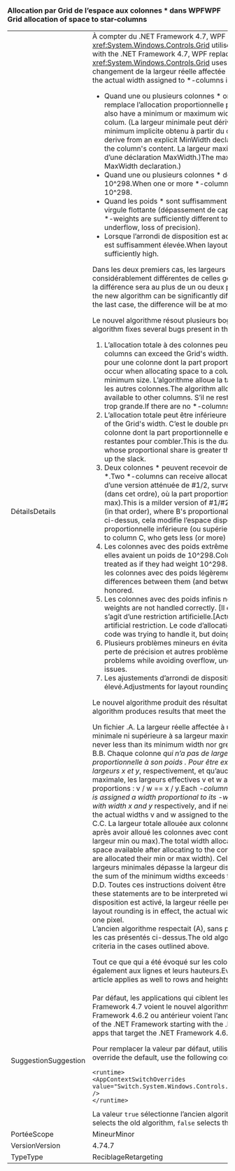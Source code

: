 ### <a name="wpf-grid-allocation-of-space-to-star-columns"></a><span data-ttu-id="b8027-101">Allocation par Grid de l’espace aux colonnes \* dans WPF</span><span class="sxs-lookup"><span data-stu-id="b8027-101">WPF Grid allocation of space to star-columns</span></span>

|   |   |
|---|---|
|<span data-ttu-id="b8027-102">Détails</span><span class="sxs-lookup"><span data-stu-id="b8027-102">Details</span></span>|<span data-ttu-id="b8027-103">À compter du .NET Framework 4.7, WPF remplace l’algorithme que le contrôle <xref:System.Windows.Controls.Grid> utilise pour allouer de l’espace aux colonnes \*.</span><span class="sxs-lookup"><span data-stu-id="b8027-103">Starting with the .NET Framework 4.7, WPF replaces the algorithm that <xref:System.Windows.Controls.Grid> uses to allocate space to \*-columns.</span></span> <span data-ttu-id="b8027-104">Il en résulte un changement de la largeur réelle affectée aux colonnes \* dans plusieurs cas :</span><span class="sxs-lookup"><span data-stu-id="b8027-104">This will change the actual width assigned to \*-columns in a number of cases:</span></span><ul><li><span data-ttu-id="b8027-105">Quand une ou plusieurs colonnes \* ont également une largeur minimale ou maximale qui remplace l’allocation proportionnelle pour cette colonne.</span><span class="sxs-lookup"><span data-stu-id="b8027-105">When one or more \*-columns also have a minimum or maximum width that overrides the proportional allocation for that colum.</span></span> <span data-ttu-id="b8027-106">(La largeur minimale peut dériver d’une déclaration MinWidth explicite, ou d’un minimum implicite obtenu à partir du contenu de la colonne.</span><span class="sxs-lookup"><span data-stu-id="b8027-106">(The minimum width can derive from an explicit MinWidth declaration, or from an implicit minimum obtained from the column's content.</span></span> <span data-ttu-id="b8027-107">La largeur maximale ne peut être définie qu’explicitement, à partir d’une déclaration MaxWidth.)</span><span class="sxs-lookup"><span data-stu-id="b8027-107">The maximum width can only be defined explicitly, from a MaxWidth declaration.)</span></span></li><li><span data-ttu-id="b8027-108">Quand une ou plusieurs colonnes * déclarent un très grand poids *, supérieur à 10^298.</span><span class="sxs-lookup"><span data-stu-id="b8027-108">When one or more *-columns declare an extremely large *-weight, greater than 10^298.</span></span></li><li><span data-ttu-id="b8027-109">Quand les poids \* sont suffisamment différents pour rencontrer une instabilité du calcul en virgule flottante (dépassement de capacité positif ou négatif, perte de précision).</span><span class="sxs-lookup"><span data-stu-id="b8027-109">When the \*-weights are sufficiently different to encounter floating-point instability (overflow, underflow, loss of precision).</span></span></li><li><span data-ttu-id="b8027-110">Lorsque l’arrondi de disposition est activé, et que la résolution d’affichage efficace en PPP est suffisamment élevée.</span><span class="sxs-lookup"><span data-stu-id="b8027-110">When layout rounding is enabled, and the effective display DPI is sufficiently high.</span></span></li></ul><span data-ttu-id="b8027-111">Dans les deux premiers cas, les largeurs produites par le nouvel algorithme peuvent être considérablement différentes de celles générées par l’ancien algorithme ; dans le dernier cas, la différence sera au plus de un ou deux pixels.</span><span class="sxs-lookup"><span data-stu-id="b8027-111">In the first two cases, the widths produced by the new algorithm can be significantly different from those produced by the old algorithm; in the last case, the difference will be at most one or two pixels.</span></span><p/><span data-ttu-id="b8027-112">Le nouvel algorithme résout plusieurs bogues présents dans l’ancien algorithme :</span><span class="sxs-lookup"><span data-stu-id="b8027-112">The new algorithm fixes several bugs present in the old algorithm:</span></span><ol><li><span data-ttu-id="b8027-113">L’allocation totale à des colonnes peut dépasser la largeur de la grille.</span><span class="sxs-lookup"><span data-stu-id="b8027-113">Total allocation to columns can exceed the Grid's width.</span></span> <span data-ttu-id="b8027-114">Cela peut se produire lors de l’allocation d’espace pour une colonne dont la part proportionnelle est inférieure à sa taille minimale.</span><span class="sxs-lookup"><span data-stu-id="b8027-114">This can occur when allocating space to a column whose proportional share is less than its minimum size.</span></span> <span data-ttu-id="b8027-115">L’algorithme alloue la taille minimale, ce qui réduit l’espace disponible pour les autres colonnes.</span><span class="sxs-lookup"><span data-stu-id="b8027-115">The algorithm allocates the minimum size, which decreases the space available to other columns.</span></span> <span data-ttu-id="b8027-116">S’il ne reste aucune colonne \* à allouer, l’allocation totale est trop grande.</span><span class="sxs-lookup"><span data-stu-id="b8027-116">If there are no \*-columns left to allocate, the total allocation will be too large.</span></span></li><li><span data-ttu-id="b8027-117">L’allocation totale peut être inférieure à la largeur de la grille.</span><span class="sxs-lookup"><span data-stu-id="b8027-117">Total allocation can fall short of the Grid's width.</span></span> <span data-ttu-id="b8027-118">C’est le double problème pour #1, survenant lors de l’affectation à une colonne dont la part proportionnelle est supérieure à sa taille maximale, sans colonnes \* restantes pour combler.</span><span class="sxs-lookup"><span data-stu-id="b8027-118">This is the dual problem to #1, arising when allocating to a column whose proportional share is greater than its maximum size, with no \*-columns left to take up the slack.</span></span></li><li><span data-ttu-id="b8027-119">Deux colonnes * peuvent recevoir des allocations non proportionnelles à leurs poids *.</span><span class="sxs-lookup"><span data-stu-id="b8027-119">Two *-columns can receive allocations not proportional to their *-weights.</span></span> <span data-ttu-id="b8027-120">Il s’agit d’une version atténuée de #1/2, survenant lors de l’allocation aux colonnes \* A, B et C (dans cet ordre), où la part proportionnelle de B ne respecte pas la contrainte min (ou max).</span><span class="sxs-lookup"><span data-stu-id="b8027-120">This is a milder version of #1/#2, arising when allocating to \*-columns A, B, and C (in that order), where B's proportional share violates its min (or max) constraint.</span></span> <span data-ttu-id="b8027-121">Comme ci-dessus, cela modifie l’espace disponible pour la colonne C, qui obtient une allocation proportionnelle inférieure (ou supérieure) à A,</span><span class="sxs-lookup"><span data-stu-id="b8027-121">As above, this changes the space available to column C, who gets less (or more) proportional allocation than A did,</span></span></li><li><span data-ttu-id="b8027-122">Les colonnes avec des poids extrêmement volumineux (&gt; 10^298) sont traitées comme si elles avaient un poids de 10^298.</span><span class="sxs-lookup"><span data-stu-id="b8027-122">Columns with extremely large weights (&gt; 10^298) are all treated as if they had weight 10^298.</span></span> <span data-ttu-id="b8027-123">Les différences proportionnelles entre elles (et entre les colonnes avec des poids légèrement inférieurs) ne sont pas respectées.</span><span class="sxs-lookup"><span data-stu-id="b8027-123">Proportional differences between them (and between columns with slightly smaller weights) are not honored.</span></span></li><li><span data-ttu-id="b8027-124">Les colonnes avec des poids infinis ne sont pas gérées correctement.</span><span class="sxs-lookup"><span data-stu-id="b8027-124">Columns with inifinte weights are not handled correctly.</span></span> <span data-ttu-id="b8027-125">[Il est en fait impossible de définir un poids infini, mais il s’agit d’une restriction artificielle.</span><span class="sxs-lookup"><span data-stu-id="b8027-125">[Actually you can't set a weight to Infinity, but this is an artificial restriction.</span></span> <span data-ttu-id="b8027-126">Le code d’allocation essayait de le gérer, sans succès.]</span><span class="sxs-lookup"><span data-stu-id="b8027-126">The allocation code was trying to handle it, but doing a bad job.]</span></span></li><li><span data-ttu-id="b8027-127">Plusieurs problèmes mineurs en évitant le dépassement de capacité positif ou négatif, la perte de précision et autres problèmes liées aux nombres à virgule flottante.</span><span class="sxs-lookup"><span data-stu-id="b8027-127">Several minor problems while avoiding overflow, underflow, loss of precision and similar floating-point issues.</span></span></li><li><span data-ttu-id="b8027-128">Les ajustements d’arrondi de disposition sont incorrects à un niveau de PPP suffisamment élevé.</span><span class="sxs-lookup"><span data-stu-id="b8027-128">Adjustments for layout rounding are incorrect at sufficiently high DPI.</span></span></li></ol><span data-ttu-id="b8027-129">Le nouvel algorithme produit des résultats qui répondent aux critères suivants :</span><span class="sxs-lookup"><span data-stu-id="b8027-129">The new algorithm produces results that meet the following criteria:</span></span><p/><span data-ttu-id="b8027-130">Un fichier .</span><span class="sxs-lookup"><span data-stu-id="b8027-130">A.</span></span> <span data-ttu-id="b8027-131">La largeur réelle affectée à une colonne \* n’est jamais inférieure à sa largeur minimale ni supérieure à sa largeur maximale.</span><span class="sxs-lookup"><span data-stu-id="b8027-131">The actual width assigned to a \*-column is never less than its minimum width nor greater than its maximum width.</span></span><br/><span data-ttu-id="b8027-132">B.</span><span class="sxs-lookup"><span data-stu-id="b8027-132">B.</span></span> <span data-ttu-id="b8027-133">Chaque colonne  <em>qui n’a pas de largeur minimale ou maximale affectée reçoit une largeur proportionnelle à son poids <em>. Pour être exact, si deux colonnes sont déclarées avec les largeurs x</em> et y</em>, respectivement, et qu’aucune colonne ne reçoit sa largeur minimale ou maximale, les largeurs effectives v et w affectées aux colonnes respectent les mêmes proportions : v / w == x / y.</span><span class="sxs-lookup"><span data-stu-id="b8027-133">Each <em>-column that is not assigned its minimum or maximum width is assigned a width proportional to its <em>-weight. To be precise, if two columns are declared with width x</em> and y</em> respectively, and if neither column receives its minimum or maximum width, the actual widths v and w assigned to the columns are in the same proportion: v / w == x / y.</span></span><br/><span data-ttu-id="b8027-134">C.</span><span class="sxs-lookup"><span data-stu-id="b8027-134">C.</span></span> <span data-ttu-id="b8027-135">La largeur totale allouée aux colonnes &quot;proportionnelles&quot; est égale à l’espace disponible après avoir alloué les colonnes avec contrainte (les colonnes fixes, auto, et \* affectées à leur largeur min ou max).</span><span class="sxs-lookup"><span data-stu-id="b8027-135">The total width allocated to &quot;proportional&quot; *-columns is equal to the space available after allocating to the constrained columns (fixed, auto, and *-columns that are allocated their min or max width).</span></span> <span data-ttu-id="b8027-136">Cela peut être égal à zéro, par exemple si la somme des largeurs minimales dépasse la largeur disponible de la grille.</span><span class="sxs-lookup"><span data-stu-id="b8027-136">This might be zero, for instance if the sum of the minimum widths exceeds the Grid's availbable width.</span></span><br/><span data-ttu-id="b8027-137">D.</span><span class="sxs-lookup"><span data-stu-id="b8027-137">D.</span></span> <span data-ttu-id="b8027-138">Toutes ces instructions doivent être interprétées en considérant la disposition &quot;idéale&quot;.</span><span class="sxs-lookup"><span data-stu-id="b8027-138">All these statements are to be interpreted with respect to the &quot;ideal&quot; layout.</span></span> <span data-ttu-id="b8027-139">Lorsque l’arrondi de disposition est activé, la largeur réelle peut différer de la largeur idéale jusqu’à un pixel.</span><span class="sxs-lookup"><span data-stu-id="b8027-139">When layout rounding is in effect, the actual widths can differ from the ideal widths by as much as one pixel.</span></span><br/><span data-ttu-id="b8027-140">L’ancien algorithme respectait (A), sans pouvoir en faire autant pour les autres critères dans les cas présentés ci-dessus.</span><span class="sxs-lookup"><span data-stu-id="b8027-140">The old algorithm honored (A) but failed to honor the other criteria in the cases outlined above.</span></span><p/><span data-ttu-id="b8027-141">Tout ce que qui a été évoqué sur les colonnes et les largeurs dans cet article s’applique également aux lignes et leurs hauteurs.</span><span class="sxs-lookup"><span data-stu-id="b8027-141">Everything said about columns and widths in this article applies as well to rows and heights.</span></span>|
|<span data-ttu-id="b8027-142">Suggestion</span><span class="sxs-lookup"><span data-stu-id="b8027-142">Suggestion</span></span>|<span data-ttu-id="b8027-143">Par défaut, les applications qui ciblent les versions du .NET Framework à partir de .NET Framework 4.7 voient le nouvel algorithme, tandis que les applications qui ciblent .NET Framework 4.6.2 ou antérieur voient l’ancien algorithme.</span><span class="sxs-lookup"><span data-stu-id="b8027-143">By default, apps that target versions of the .NET Framework starting with the .NET Framework 4.7 will see the new algorithm, while apps that target the .NET Framework 4.6.2 or earlier versions will see the old algorithm.</span></span><p/><span data-ttu-id="b8027-144">Pour remplacer la valeur par défaut, utilisez les paramètres de configuration suivants :</span><span class="sxs-lookup"><span data-stu-id="b8027-144">To override the default, use the following configuration setting:</span></span><pre><code class="lang-xml">&lt;runtime&gt;&#13;&#10;&lt;AppContextSwitchOverrides value=&quot;Switch.System.Windows.Controls.Grid.StarDefinitionsCanExceedAvailableSpace=true&quot; /&gt;&#13;&#10;&lt;/runtime&gt;&#13;&#10;</code></pre><span data-ttu-id="b8027-145">La valeur <code>true</code> sélectionne l’ancien algorithme, et <code>false</code> le nouvel algorithme.</span><span class="sxs-lookup"><span data-stu-id="b8027-145">The value <code>true</code> selects the old algorithm, <code>false</code> selects the new algorithm.</span></span>|
|<span data-ttu-id="b8027-146">Portée</span><span class="sxs-lookup"><span data-stu-id="b8027-146">Scope</span></span>|<span data-ttu-id="b8027-147">Mineur</span><span class="sxs-lookup"><span data-stu-id="b8027-147">Minor</span></span>|
|<span data-ttu-id="b8027-148">Version</span><span class="sxs-lookup"><span data-stu-id="b8027-148">Version</span></span>|<span data-ttu-id="b8027-149">4.7</span><span class="sxs-lookup"><span data-stu-id="b8027-149">4.7</span></span>|
|<span data-ttu-id="b8027-150">Type</span><span class="sxs-lookup"><span data-stu-id="b8027-150">Type</span></span>|<span data-ttu-id="b8027-151">Reciblage</span><span class="sxs-lookup"><span data-stu-id="b8027-151">Retargeting</span></span>|

